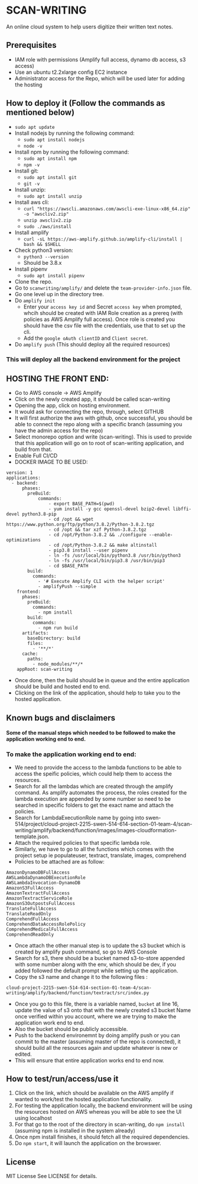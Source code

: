 # SCAN-WRITING
An online cloud system to help users digitize their written text notes.
 
## Prerequisites
- IAM role with permissions (Amplify full access, dynamo db access, s3 access)
- Use an ubuntu t2.2xlarge config EC2 instance
- Administrator access for the Repo, which will be used later for adding the hosting

## How to deploy it  (Follow the commands as mentioned below)
- ```sudo apt update```
- Install nodejs by running the following command:
  - ```sudo apt install nodejs```
  - ```node -v```
- Install npm by running the following command:
  - ```sudo apt install npm```
  - ```npm -v```
- Install git:
  - ```sudo apt install git```
  - ```git -v```
- Install unzip:
  - ```sudo apt install unzip```
- Install aws cli:
  - ```curl "https://awscli.amazonaws.com/awscli-exe-linux-x86_64.zip" -o "awscliv2.zip"```
  - ```unzip awscliv2.zip```
  - ```sudo ./aws/install```
- Install amplify
  - ```curl -sL https://aws-amplify.github.io/amplify-cli/install | bash && $SHELL```
- Check python3 version:
  - ```python3 --version```
  - Should be 3.8.x
- Install pipenv
  - ```sudo apt install pipenv```
- Clone the repo.
- Go to ```scanwriting/amplify/``` and delete the ```team-provider-info.json``` file.
- Go one level up in the directory tree.
- Do ```amplify init```
  - Enter your ```access key id``` and Secret ```access key``` when prompted, whcih should be created with IAM Role creation as a prereq (with policies as AWS Amplify full access). Once role is created you should have the csv file with the credentials, use that to set up the cli.
  - Add the ```google oAuth clientID``` and ```Client secret```.
- Do ```amplify push```  (This should deploy all the required resources)

### This will deploy all the backend environment for the project

## HOSTING THE FRONT END:
- Go to AWS console -> AWS Amplify
- Click on the newly created app, it should be called scan-writing
- Opening the app, click on hosting environment. 
- It would ask for connecting the repo, through, select GITHUB
- It will first authorize the aws with github, once successful, you should be able to connect the repo along with a specific branch (assuming you have the admin access for the repo)
- Select monorepo option and write (scan-writing). This is used to provide that this application will go on to root of scan-writing application, and build from that.
- Enable Full CI/CD
- DOCKER IMAGE TO BE USED: 

```
version: 1
applications:
  - backend:
      phases:
        preBuild:
            commands:
                - export BASE_PATH=$(pwd)
                - yum install -y gcc openssl-devel bzip2-devel libffi-devel python3.8-pip
                - cd /opt && wget https://www.python.org/ftp/python/3.8.2/Python-3.8.2.tgz
                - cd /opt && tar xzf Python-3.8.2.tgz 
                - cd /opt/Python-3.8.2 && ./configure --enable-optimizations
                - cd /opt/Python-3.8.2 && make altinstall
                - pip3.8 install --user pipenv
                - ln -fs /usr/local/bin/python3.8 /usr/bin/python3
                - ln -fs /usr/local/bin/pip3.8 /usr/bin/pip3
                - cd $BASE_PATH
        build:
          commands:
            - '# Execute Amplify CLI with the helper script'
            - amplifyPush --simple
    frontend:
      phases:
        preBuild:
          commands:
            - npm install
        build:
          commands:
            - npm run build
      artifacts:
        baseDirectory: build
        files:
          - '**/*'
      cache:
        paths:
          - node_modules/**/*
    appRoot: scan-writing

```

- Once done, then the build should be in queue and the entire application should be build and hosted end to end.
- Clicking on the link of the application, should help to take you to the hosted application.


## Known bugs and disclaimers

#### Some of the manual steps which needed to be followed to make the application working end to end.


### To make the application working end to end:
- We need to provide the access to the lambda functions to be able to access the speific policies, which could help them to access the resources.
- Search for all the lambdas which are created through the amplify command. As amplify automates the process, the roles created for the lambda execution are appended by some number so need to be searched in specific folders to get the exact name and attach the policies.
- Search for LambdaExecutionRole name by going into swen-514/project/cloud-project-2215-swen-514-614-section-01-team-4/scan-writing/amplify/backend/function/images/images-cloudformation-template.json.
- Attach the required policies to that specific lambda role.
- Similarly, we have to go to all the functions which comes with the project setup ie populateuser, textract, translate, images, comprehend
- Policies to be attached are as follow:
```
AmazonDynamoDBFullAccess
AWSLambdaDynamoDBExecutionRole
AWSLambdaInvocation-DynamoDB
AmazonS3FullAccess
AmazonTextractFullAccess
AmazonTextractServiceRole
AmazonS3OutpostsFullAccess
TranslateFullAccess
TranslateReadOnly
ComprehendFullAccess
ComprehendDataAccessRolePolicy
ComprehendMedicalFullAccess
ComprehendReadOnly

```
- Once attach the other manual step is to update the s3 bucket which is created by amplify push command, so go to AWS Console
- Search for s3, there should be a bucket named s3-to-store appended with some number along with the env, which should be dev, if you added followed the default prompt while setting up the application.
- Copy the s3 name and change it to the following files : 
```
cloud-project-2215-swen-514-614-section-01-team-4/scan-writing/amplify/backend/function/textract/src/index.py

```
- Once you go to this file, there is a variable named, ```bucket``` at line 16, update the value of s3 onto that
with the newly created s3 bucket Name once verified within you account, where we are trying to make the application work end to end.
- Also the bucket should be publicly accessible.
- Push to the backend environemnt by doing amplify push or you can commit to the master (assuming master of the repo is connected), it should build all the resources again and update whatever is new or edited.
- This will ensure that entire application works end to end now.


## How to test/run/access/use it
1. Click on the link, which should be available on the AWS amplify if wanted to work/test the hosted application functionality.
2. For testing the application locally, the backend environment will be using the resources hosted on AWS whereas you will be able to see the UI using localhost
3. For that go to the root of the directory in scan-writing, do ```npm install``` (assuming npm is installed in the system already)
4. Once npm install finishes, it should fetch all the required dependencies.
5. Do ```npm start```, it will launch the application on the browswer.

## License

MIT License
See LICENSE for details.
